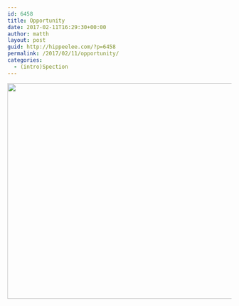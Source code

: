 ```yaml
---
id: 6458
title: Opportunity
date: 2017-02-11T16:29:30+00:00
author: matth
layout: post
guid: http://hippeelee.com/?p=6458
permalink: /2017/02/11/opportunity/
categories:
  - (intro)Spection
---
```

[<img src="http://localhost/wp-content/uploads/2017/02/img_1697.jpg" alt="" width="1242" height="486" class="alignnone size-full wp-image-6457" srcset="http://localhost/wp-content/uploads/2017/02/img_1697.jpg 1242w, http://localhost/wp-content/uploads/2017/02/img_1697-300x117.jpg 300w, http://localhost/wp-content/uploads/2017/02/img_1697-768x301.jpg 768w, http://localhost/wp-content/uploads/2017/02/img_1697-1024x401.jpg 1024w" sizes="(max-width: 767px) 89vw, (max-width: 1000px) 54vw, (max-width: 1071px) 543px, 580px" />](http://localhost/wp-content/uploads/2017/02/img_1697.jpg)